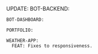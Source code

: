 UPDATE:
    BOT-BACKEND:

    BOT-DASHBOARD:

    PORTFOLIO:

    WEATHER-APP:
      FEAT: Fixes to responsiveness.
